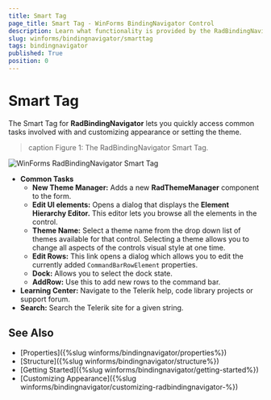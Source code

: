 ```yaml
---
title: Smart Tag
page_title: Smart Tag - WinForms BindingNavigator Control
description: Learn what functionality is provided by the RadBindingNavigator smart tag.
slug: winforms/bindingnavigator/smarttag
tags: bindingnavigator
published: True
position: 0
---
```


# Smart Tag

The Smart Tag for __RadBindingNavigator__ lets you quickly access common tasks involved with and customizing appearance or setting the theme.

>caption Figure 1: The RadBindingNavigator Smart Tag.

![WinForms RadBindingNavigator Smart Tag](images/bindingnavigator-smart-tag001.png) 
* __Common Tasks__
    - __New Theme Manager:__ Adds a new __RadThemeManager__ component to the form.
    - __Edit UI elements:__ Opens a dialog that displays the __Element Hierarchy Editor.__ This editor lets you browse all the elements in the control.
    - __Theme Name:__ Select a theme name from the drop down list of themes available for that control. Selecting a theme allows you to change all aspects of the controls visual style at one time.
    - __Edit Rows:__ This link opens a dialog which allows you to edit the currently added `CommandBarRowElement` properties.
    - __Dock:__ Allows you to select the dock state.
    - __AddRow:__ Use this to add new rows to the command bar.
* __Learning Center:__ Navigate to the Telerik help, code library projects or support forum.
* __Search:__ Search the Telerik site for a given string.

## See Also

* [Properties]({%slug winforms/bindingnavigator/properties%})
* [Structure]({%slug winforms/bindingnavigator/structure%})
* [Getting Started]({%slug winforms/bindingnavigator/getting-started%})
* [Customizing Appearance]({%slug winforms/bindingnavigator/customizing-radbindingnavigator-%})
